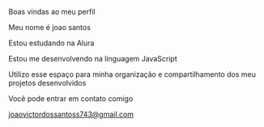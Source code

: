 Boas vindas ao meu perfil 

Meu nome é joao santos

Estou estudando na Alura

Estou me desenvolvendo na linguagem JavaScript

Utilizo esse espaço para minha organização e compartilhamento dos meu projetos desenvolvidos

Você pode entrar em contato comigo

joaovictordossantoss743@gmail.com



